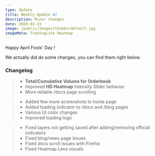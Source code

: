 ```yaml
---
type: Update
title: Weekly Update #2
description: Minor changes
date: 2020-03-31
image: /public/images/thumbs/default.jpg
imageMeta: TradingLite Heatmap
---
```


Happy April Fools' Day !

We actually did do some changes, you can find them right below.

### Changelog

> - **Total/Cumulative Volume for Orderbook**
> - Improved **HD Heatmap** Intensity Slider behavior
> - More reliable /docs page scrolling

> - Added few more screenshots to home page
> - Added loading indicator to /docs and /blog pages
> - Various UI color changes
> - Improved loading logo

> - Fixed layers not getting saved after adding/removing official indicators
> - Fixed blog/news page issues
> - Fixed docs scroll issues with Firefox
> - Fixed Heatmap Lens visuals